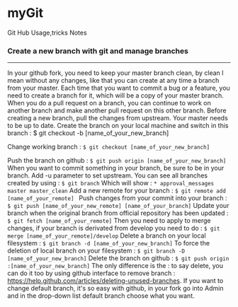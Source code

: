 # myGit
Git Hub Usage,tricks Notes 

### Create a new branch with git and manage branches
---

In your github fork, you need to keep your master branch clean, by clean I mean without any changes, like that you can create at any time a branch from your master. Each time that you want to commit a bug or a feature, you need to create a branch for it, which will be a copy of your master branch.
When you do a pull request on a branch, you can continue to work on another branch and make another pull request on this other branch.
Before creating a new branch, pull the changes from upstream. Your master needs to be up to date.
Create the branch on your local machine and switch in this branch :
$ git checkout -b [name_of_your_new_branch]

Change working branch :
`$ git checkout [name_of_your_new_branch]`

Push the branch on github :
`$ git push origin [name_of_your_new_branch]`
When you want to commit something in your branch, be sure to be in your branch. Add -u parameter to set upstream.
You can see all branches created by using :
`$ git branch`
Which will show :
`* approval_messages
  master
  master_clean`
Add a new remote for your branch :
`$ git remote add [name_of_your_remote] `
Push changes from your commit into your branch :
`$ git push [name_of_your_new_remote] [name_of_your_branch]`
Update your branch when the original branch from official repository has been updated :
`$ git fetch [name_of_your_remote]`
Then you need to apply to merge changes, if your branch is derivated from develop you need to do :
`$ git merge [name_of_your_remote]/develop`
Delete a branch on your local filesystem :
`$ git branch -d [name_of_your_new_branch]`
To force the deletion of local branch on your filesystem :
`$ git branch -D [name_of_your_new_branch]`
Delete the branch on github :
`$ git push origin :[name_of_your_new_branch]`
The only difference is the : to say delete, you can do it too by using github interface to remove branch : https://help.github.com/articles/deleting-unused-branches.
If you want to change default branch, it's so easy with github, in your fork go into Admin and in the drop-down list default branch choose what you want.

